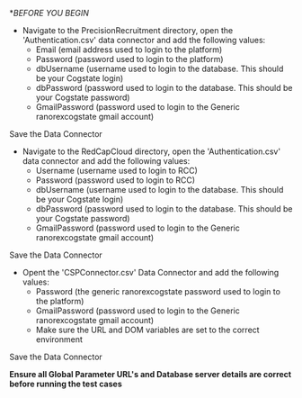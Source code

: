 **BEFORE YOU BEGIN*

* Navigate to the PrecisionRecruitment directory, open the 'Authentication.csv' data connector and add the following values:
	* Email (email address used to login to the platform)
	* Password (password used to login to the platform)
	* dbUsername (username used to login to the database. This should be your Cogstate login)
	* dbPassword (password used to login to the database. This should be your Cogstate password)
	* GmailPassword (password used to login to the Generic ranorexcogstate gmail account)
	
Save the Data Connector

* Navigate to the RedCapCloud directory, open the 'Authentication.csv' data connector and add the following values:
	* Username (username used to login to RCC)
	* Password (password used to login to RCC)
	* dbUsername (username used to login to the database. This should be your Cogstate login)
	* dbPassword (password used to login to the database. This should be your Cogstate password)
	* GmailPassword (password used to login to the Generic ranorexcogstate gmail account)
	
Save the Data Connector

* Opent the 'CSPConnector.csv' Data Connector and add the following values:
	* Password (the generic ranorexcogstate password used to login to the platform)
	* GmailPassword (password used to login to the Generic ranorexcogstate gmail account)
	* Make sure the URL and DOM variables are set to the correct environment

Save the Data Connector


**Ensure all Global Parameter URL's and Database server details are correct before running the test cases**
